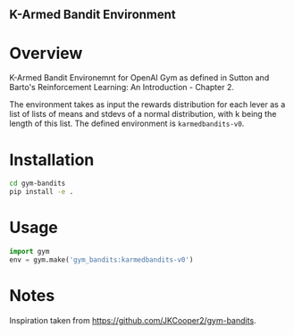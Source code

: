 ## K-Armed Bandit Environment

# Overview
K-Armed Bandit Environemnt for OpenAI Gym as defined in Sutton and Barto's Reinforcement Learning: An Introduction - Chapter 2.

The environment takes as input the rewards distribution for each lever as a list of lists of means and stdevs of a normal distribution, with k being the length of this list.
The defined environment is `karmedbandits-v0`.

# Installation
```sh
cd gym-bandits
pip install -e . 
```

# Usage

```python
import gym
env = gym.make('gym_bandits:karmedbandits-v0')
```

# Notes
Inspiration taken from https://github.com/JKCooper2/gym-bandits. 